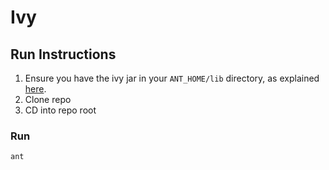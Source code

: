 # Ivy

## Run Instructions

1. Ensure you have the ivy jar in your `ANT_HOME/lib` directory, as explained [here](https://ant.apache.org/ivy/history/2.5.3/install.html).
1. Clone repo
1. CD into repo root

### Run

`ant`
